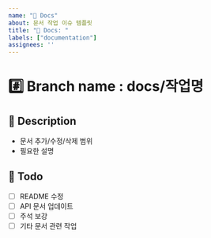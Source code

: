 ```yaml
---
name: "📝 Docs"
about: 문서 작업 이슈 템플릿
title: "📝 Docs: "
labels: ["documentation"]
assignees: ''
---
```


# #️⃣ Branch name : docs/작업명

## 📌 Description
- 문서 추가/수정/삭제 범위
- 필요한 설명

## 📝 Todo
- [ ] README 수정
- [ ] API 문서 업데이트
- [ ] 주석 보강
- [ ] 기타 문서 관련 작업